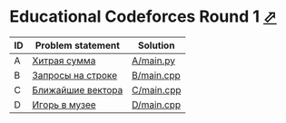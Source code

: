 # Educational Codeforces Round 1 [⬀](http://codeforces.com/contest/598)

| ID | Problem statement                                                   | Solution                 |
|----|---------------------------------------------------------------------|--------------------------|
| A  | [Хитрая сумма](http://codeforces.com/problemset/problem/598/A)      | [A/main.py](A/main.py)   |
| B  | [Запросы на строке](http://codeforces.com/problemset/problem/598/B) | [B/main.cpp](B/main.cpp) |
| C  | [Ближайшие вектора](http://codeforces.com/problemset/problem/598/C) | [C/main.cpp](C/main.cpp) |
| D  | [Игорь в музее](http://codeforces.com/problemset/problem/598/D)     | [D/main.cpp](D/main.cpp) |

